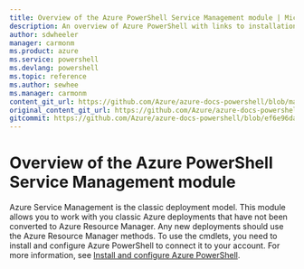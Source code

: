 ```yaml
---
title: Overview of the Azure PowerShell Service Management module | Microsoft Docs
description: An overview of Azure PowerShell with links to installation and configuration.
author: sdwheeler
manager: carmonm
ms.product: azure
ms.service: powershell
ms.devlang: powershell
ms.topic: reference
ms.author: sewhee
ms.manager: carmonm
content_git_url: https://github.com/Azure/azure-docs-powershell/blob/master/azureps-cmdlets-docs/ServiceManagement/docs-conceptual/overview.md
original_content_git_url: https://github.com/Azure/azure-docs-powershell/blob/master/azureps-cmdlets-docs/ServiceManagement/docs-conceptual/overview.md
gitcommit: https://github.com/Azure/azure-docs-powershell/blob/ef6e96dacc8556911a097aec10c4de725a5be2fd
---
```


# Overview of the Azure PowerShell Service Management module

Azure Service Management is the classic deployment model. This module allows you to work with you
classic Azure deployments that have not been converted to Azure Resource Manager. Any new
deployments should use the Azure Resource Manager methods. To use the cmdlets, you need to install
and configure Azure PowerShell to connect it to your account. For more information, see
[Install and configure Azure PowerShell](install-azureps.md).
